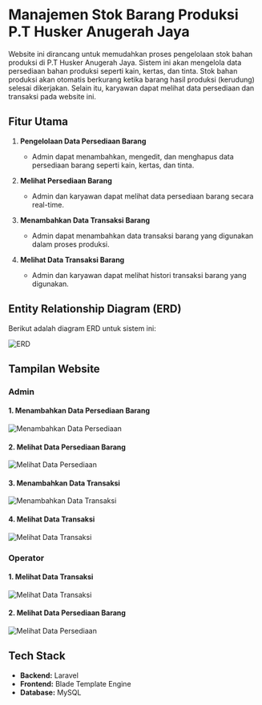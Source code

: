 # Manajemen Stok Barang Produksi P.T Husker Anugerah Jaya
Website ini dirancang untuk memudahkan proses pengelolaan stok bahan produksi di P.T Husker Anugerah Jaya. Sistem ini akan mengelola data persediaan bahan produksi seperti kain, kertas, dan tinta. Stok bahan produksi akan otomatis berkurang ketika barang hasil produksi (kerudung) selesai dikerjakan. Selain itu, karyawan dapat melihat data persediaan dan transaksi pada website ini.

## Fitur Utama
1. **Pengelolaan Data Persediaan Barang**
   - Admin dapat menambahkan, mengedit, dan menghapus data persediaan barang seperti kain, kertas, dan tinta.
   
2. **Melihat Persediaan Barang**
   - Admin dan karyawan dapat melihat data persediaan barang secara real-time.

3. **Menambahkan Data Transaksi Barang**
   - Admin dapat menambahkan data transaksi barang yang digunakan dalam proses produksi.

4. **Melihat Data Transaksi Barang**
   - Admin dan karyawan dapat melihat histori transaksi barang yang digunakan.

## Entity Relationship Diagram (ERD)
Berikut adalah diagram ERD untuk sistem ini:

![ERD](https://github.com/user-attachments/assets/e202b35c-f889-4d7f-bdb3-23726332d5d6)

## Tampilan Website
### Admin
#### 1. Menambahkan Data Persediaan Barang
![Menambahkan Data Persediaan](https://github.com/user-attachments/assets/c2435b2c-c9b2-44db-a9ea-12204dc962e5)

#### 2. Melihat Data Persediaan Barang
![Melihat Data Persediaan](https://github.com/user-attachments/assets/797a9d42-a04c-4ad9-aed1-a2f350ac0945)

#### 3. Menambahkan Data Transaksi
![Menambahkan Data Transaksi](https://github.com/user-attachments/assets/9936dbee-ae11-4157-ab72-f41b93a6e1bc)

#### 4. Melihat Data Transaksi
![Melihat Data Transaksi](https://github.com/user-attachments/assets/21f4fe4e-73f9-467a-b1ec-c4452b7460ef)

### Operator
#### 1. Melihat Data Transaksi
![Melihat Data Transaksi](https://github.com/user-attachments/assets/61fe9609-6f64-49c9-887f-f3fda6ce2886)

#### 2. Melihat Data Persediaan Barang
![Melihat Data Persediaan](https://github.com/user-attachments/assets/f358f1f5-822d-4391-816f-4741c3461c35)

## Tech Stack
- **Backend:** Laravel
- **Frontend:** Blade Template Engine
- **Database:** MySQL
